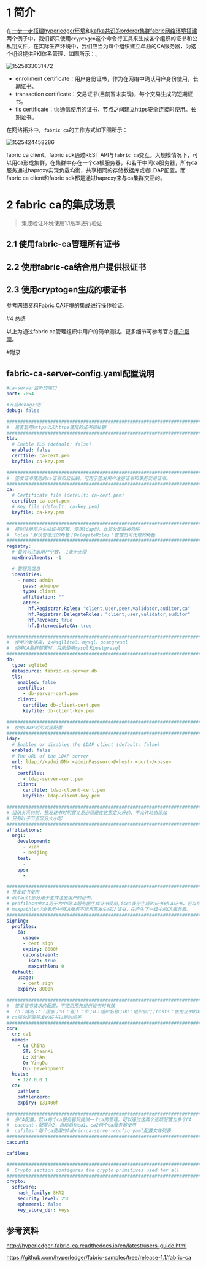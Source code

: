 # 1 简介

在[一步一步搭建hyperledger环境](./build_fabric_network_step_by_step.md)和[kafka共识的orderer集群fabric网络环境搭建](./build_fabric_network_with_kafka_orders.md)两个例子中，我们都只使用`cryptogen`这个命令行工具来生成各个组织的证书和公私钥文件，在实际生产环境中，我们应当为每个组织建立单独的CA服务器，为这个组织提供PKI体系管理，如图所示：。

![1525833031472](build_fabric_network_with_fabric_ca.assets/1525833031472.png)

- enrollment certificate：用户身份证书，作为在网络中确认用户身份使用，长期证书。
- transaction certificate：交易证书(目前暂未实现)，每个交易生成的短期证书。
- tls certificate：tls通信使用的证书，节点之间建立https安全连接时使用。长期证书。

在网络拓扑中，`fabric ca`的工作方式如下图所示：

![1525424458286](build_fabric_network_with_fabric_ca.assets/1525424458286.png)

fabric ca client、fabric sdk通过REST API与`fabric ca`交互。大规模情况下，可以用ca形成集群，在集群中存在一个ca根服务器，和若干中间ca服务器，所有ca服务通过haproxy实现负载均衡，共享相同的存储数据库或者LDAP配置。而fabric ca client和fabric sdk都是通过haproxy来与ca集群交互的。

# 2 fabric ca的集成场景

> 集成验证环境使用1.1版本进行验证

## 2.1 使用fabric-ca管理所有证书



## 2.2 使用fabric-ca结合用户提供根证书



## 2.3 使用cryptogen生成的根证书

参考网络资料[Fabric CA环境的集成](http://www.cnblogs.com/studyzy/p/7482451.html)进行操作验证。

#4 总结

以上为通过fabric ca管理组织中用户的简单测试。更多细节可参考官方[用户指南](http://hyperledger-fabric-ca.readthedocs.io/en/latest/users-guide.html#)。

#附录

## fabric-ca-server-config.yaml配置说明

```yaml
#ca-server监听的端口
port: 7054

#开启debug日志
debug: false

#############################################################################
#  是否启用https以及https使用的证书和私钥
#############################################################################
tls:
  # Enable TLS (default: false)
  enabled: false
  certfile: ca-cert.pem
  keyfile: ca-key.pem

#############################################################################
#  签发证书使用的ca证书和公私钥。可用于签发用户注册证书和事务交易证书。
#############################################################################
ca:
  # Certificate file (default: ca-cert.pem)
  certfile: ca-cert.pem
  # Key file (default: ca-key.pem)
  keyfile: ca-key.pem

#############################################################################
#  控制注册用户生成证书逻辑。使用ldap时，此部分配置被忽略
#  Roles：默认管理元的角色；DelegateRoles：管理员可代理的角色
#############################################################################
registry:
  # 最大可注册用户个数，-1表示无限
  maxEnrollments: -1

  # 管理员信息
  identities:
    - name: admin
      pass: adminpw
      type: client
      affiliation: ""
      attrs:
        hf.Registrar.Roles: "client,user,peer,validator,auditor,ca"
        hf.Registrar.DelegateRoles: "client,user,validator,auditor"
        hf.Revoker: true
        hf.IntermediateCA: true

#############################################################################
#  使用的数据库，支持sqllite3、mysql、postgresql
#  使用CA集群部署时，只能使用mysql和postgresql
#############################################################################
db:
  type: sqlite3
  datasource: fabric-ca-server.db
  tls:
    enabled: false
    certfiles:
      - db-server-cert.pem
    client:
      certfile: db-client-cert.pem
      keyfile: db-client-key.pem

#############################################################################
#  使用LDAP时的对接配置
#############################################################################
ldap:
  # Enables or disables the LDAP client (default: false)
  enabled: false
  # The URL of the LDAP server
  url: ldap://<adminDN>:<adminPassword>@<host>:<port>/<base>
  tls:
    certfiles:
      - ldap-server-cert.pem
    client:
      certfile: ldap-client-cert.pem
      keyfile: ldap-client-key.pem

#############################################################################
# 组织关系的树，签发证书时附属关系必须是在这里定义好的，不允许动态添加
# 只有叶子节点区分大小写
#############################################################################
affiliations:
  org1:
    development:
      - xian
      - beijing
    test:
      -
    ops:
      -

#############################################################################
# 签发证书使用 
# default部分用于生成注册用户的证书，
# profiles中的ca用于为中间CA服务器生成证书使用,isca表示生成的证书时CA证书，可以用于签发证书。
# maxpathlen为0表示中间CA服务不能再签发生成CA证书，在产生下一级中间CA服务器。
#############################################################################
signing:
  profiles:
    ca:
      usage:
      - cert sign
      expiry: 8000h
      caconstraint:
        isca: true
        maxpathlen: 0
  default:
    usage:
      - cert sign
    expiry: 8000h

###########################################################################
#  签发证书请求的配置，不使用预先提供证书时有效
#  cn：域名；C：国家；ST：省;L：市；O：组织名称；OU：组织部门；hosts：使用证书的域名或IP
# ca部分配置签发的证书过期时间等
###########################################################################
csr:
  cn: ca1
  names:
    - C: China
      ST: ShaanXi
      L: Xi'An
      O: YingDa
      OU: Development
  hosts:
    - 127.0.0.1
  ca:
    pathlen:
    pathlenzero:
    expiry: 131400h

###########################################################################
#  多CA配置，默认每个ca服务器只提供一个ca的管理，可以通过这两个选项配置为多个CA
#  cacount：配置为2，自动启动ca1、ca2两个ca服务器使用
#  cafiles：每个ca使用的fabric-ca-server-config.yaml配置文件列表
###########################################################################
cacount:

cafiles:

#############################################################################
#  Crypto section configures the crypto primitives used for all
#############################################################################
crypto:
  software:
    hash_family: SHA2
    security_level: 256
    ephemeral: false
    key_store_dir: keys
```



## 参考资料

http://hyperledger-fabric-ca.readthedocs.io/en/latest/users-guide.html

https://github.com/hyperledger/fabric-samples/tree/release-1.1/fabric-ca



